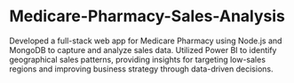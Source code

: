 # Medicare-Pharmacy-Sales-Analysis
Developed a full-stack web app for Medicare Pharmacy using Node.js and MongoDB to capture and analyze sales data. Utilized Power BI to identify geographical sales patterns, providing insights for targeting low-sales regions and improving business strategy through data-driven decisions.
